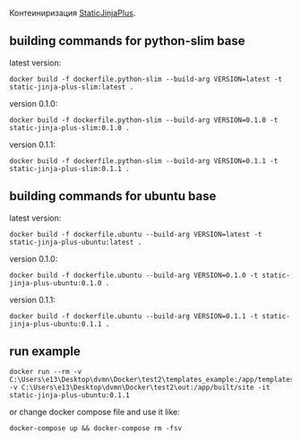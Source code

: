 Контеиниризация [StaticJinjaPlus](https://github.com/MrDave/StaticJinjaPlus/tree/main).

## building commands for python-slim base

latest version:

```
docker build -f dockerfile.python-slim --build-arg VERSION=latest -t static-jinja-plus-slim:latest .
 ```

version 0.1.0:

```
docker build -f dockerfile.python-slim --build-arg VERSION=0.1.0 -t static-jinja-plus-slim:0.1.0 . 
```

version 0.1.1:

```
docker build -f dockerfile.python-slim --build-arg VERSION=0.1.1 -t static-jinja-plus-slim:0.1.1 .
```

## building commands for ubuntu base

latest version:

```
docker build -f dockerfile.ubuntu --build-arg VERSION=latest -t static-jinja-plus-ubuntu:latest .
```

version 0.1.0:

```
docker build -f dockerfile.ubuntu --build-arg VERSION=0.1.0 -t static-jinja-plus-ubuntu:0.1.0 .
 ```

version 0.1.1:

```
docker build -f dockerfile.ubuntu --build-arg VERSION=0.1.1 -t static-jinja-plus-ubuntu:0.1.1 .
 ```

## run example

```
docker run --rm -v C:\Users\e13\Desktop\dvmn\Docker\test2\templates_example:/app/templates_example -v C:\Users\e13\Desktop\dvmn\Docker\test2\out:/app/built/site -it static-jinja-plus-ubuntu:0.1.1
```

or change docker compose file and use it like:

```
docker-compose up && docker-compose rm -fsv
```
